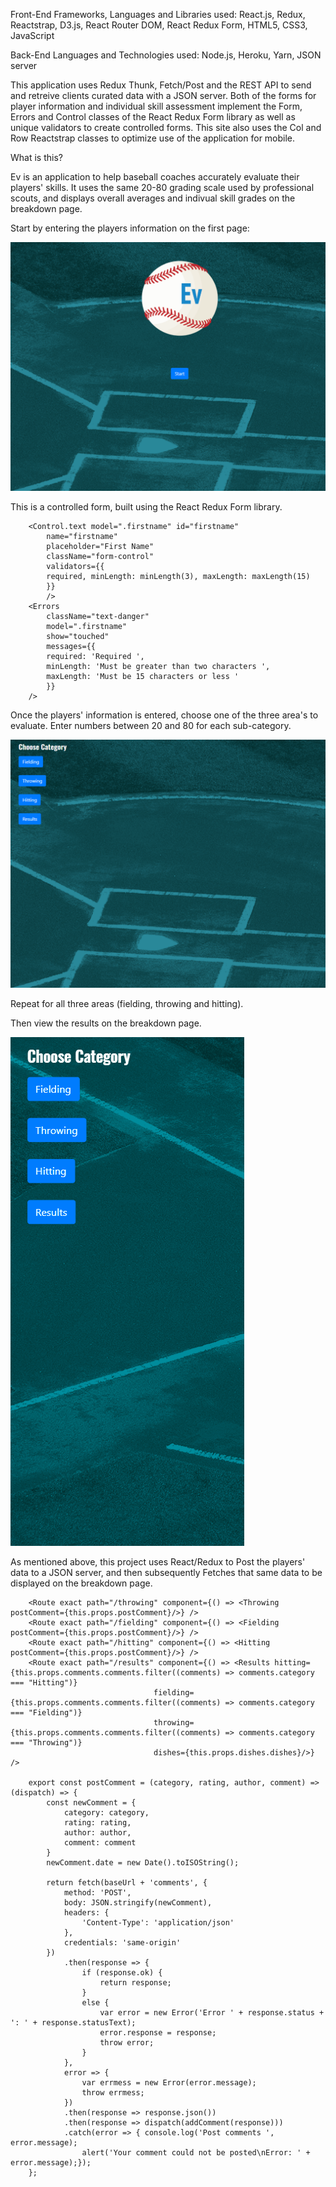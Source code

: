   
Front-End Frameworks, Languages and Libraries used: React.js, Redux, Reactstrap, D3.js, React Router DOM, React Redux Form, HTML5, CSS3, JavaScript

Back-End Languages and Technologies used: Node.js, Heroku, Yarn, JSON server

This application uses Redux Thunk, Fetch/Post and the REST API to send and retreive clients curated data with a JSON server. Both of the forms for player information and individual skill assessment implement the Form, Errors and Control classes of the React Redux Form library as well as unique validators to create controlled forms. This site also uses the Col and Row Reactstrap classes to optimize use of the application for mobile.

What is this?

Ev is an application to help baseball coaches accurately evaluate their players' skills. It uses the same 20-80 grading scale used by professional scouts, and displays overall averages and indivual skill grades on the breakdown page.

Start by entering the players information on the first page:

![Alt Text](https://github.com/Morganhtrotter/Ev/blob/master/public/assets/images/PlayerInfo.gif)

This is a controlled form, built using the React Redux Form library.

		<Control.text model=".firstname" id="firstname"
			name="firstname"
		    placeholder="First Name"
		    className="form-control"
		    validators={{
			required, minLength: minLength(3), maxLength: maxLength(15)
		    }}
		    />
		<Errors
		    className="text-danger"
		    model=".firstname"
		    show="touched"
		    messages={{
			required: 'Required ',
			minLength: 'Must be greater than two characters ',
			maxLength: 'Must be 15 characters or less '
		    }}
		/>

Once the players' information is entered, choose one of the three area's to evaluate. Enter numbers between 20 and 80 for each sub-category.

![Alt Text](https://github.com/Morganhtrotter/Ev/blob/master/public/assets/images/EnterNumbers.gif)

Repeat for all three areas (fielding, throwing and hitting).

Then view the results on the breakdown page.

![Alt Text](https://github.com/Morganhtrotter/Ev/blob/master/public/assets/images/Results.gif)

As mentioned above, this project uses React/Redux to Post the players' data to a JSON server, and then subsequently Fetches that same data to be displayed on the breakdown page.

		<Route exact path="/throwing" component={() => <Throwing postComment={this.props.postComment}/>} />
		<Route exact path="/fielding" component={() => <Fielding postComment={this.props.postComment}/>} />
		<Route exact path="/hitting" component={() => <Hitting postComment={this.props.postComment}/>} />
		<Route exact path="/results" component={() => <Results hitting={this.props.comments.comments.filter((comments) => comments.category === "Hitting")}
									fielding={this.props.comments.comments.filter((comments) => comments.category === "Fielding")}
									throwing={this.props.comments.comments.filter((comments) => comments.category === "Throwing")}
									dishes={this.props.dishes.dishes}/>} />

		export const postComment = (category, rating, author, comment) => (dispatch) => {
			const newComment = {
				category: category,
				rating: rating,
				author: author,
				comment: comment
			}
			newComment.date = new Date().toISOString();

			return fetch(baseUrl + 'comments', {
				method: 'POST',
				body: JSON.stringify(newComment),
				headers: {
					'Content-Type': 'application/json'
				},
				credentials: 'same-origin'
			})
				.then(response => {
					if (response.ok) {
						return response;
					}
					else {
						var error = new Error('Error ' + response.status + ': ' + response.statusText);
						error.response = response;
						throw error;
					}
				},
				error => {
					var errmess = new Error(error.message);
					throw errmess;
				})
				.then(response => response.json())
				.then(response => dispatch(addComment(response)))
				.catch(error => { console.log('Post comments ', error.message);
					alert('Your comment could not be posted\nError: ' + error.message);});
		};
